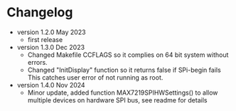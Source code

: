 # Changelog

* version 1.2.0 May 2023
	* first release
* version 1.3.0 Dec 2023
	* Changed Makefile CCFLAGS so it complies on 64 bit system without errors.
	* Changed "InitDisplay" function so it returns false if SPi-begin fails This catches user error of not running as root.
* version 1.4.0 Nov 2024 
	* Minor update,  added function MAX7219SPIHWSettings() to allow multiple devices on hardware SPI bus, see readme for
	details
